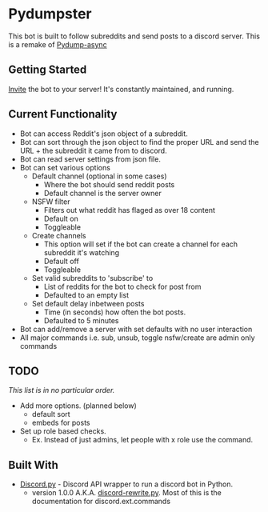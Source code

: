 # Pydumpster
This bot is built to follow subreddits and send posts to a discord server. This is a remake of 
[Pydump-async](www.github.com/littlemansmg/pydump-async) 

## Getting Started
[Invite](https://discordapp.com/api/oauth2/authorize?client_id=416449905805230080&permissions=125968&scope=bot) 
the bot to your server! It's constantly maintained, and running.

## Current Functionality
* Bot can access Reddit's json object of a subreddit.
* Bot can sort through the json object to find the proper URL and send the URL + the subreddit it came from to discord. 
* Bot can read server settings from json file.
* Bot can set various options
  * Default channel (optional in some cases)
    * Where the bot should send reddit posts
    * Default channel is the server owner
  * NSFW filter
    * Filters out what reddit has flaged as over 18 content
    * Default on
    * Toggleable
  * Create channels
    * This option will set if the bot can create a channel for each subreddit it's watching
    * Default off
    * Toggleable
  * Set valid subreddits to 'subscribe' to
    * List of reddits for the bot to check for post from
    * Defaulted to an empty list
  * Set default delay inbetween posts
    * Time (in seconds) how often the bot posts.
    * Defaulted to 5 minutes
* Bot can add/remove a server with set defaults with no user interaction
* All major commands i.e. sub, unsub, toggle nsfw/create are admin only commands

## TODO
*This list is in no particular order.*
* Add more options. (planned below)
  * default sort
  * embeds for posts
* Set up role based checks. 
  * Ex. Instead of just admins, let people with x role use the command.

## Built With
* [Discord.py](https://github.com/Rapptz/discord.py) - Discord API wrapper to run a discord bot in Python.
  * version 1.0.0 A.K.A. [discord-rewrite.py](https://discordpy.readthedocs.io/en/rewrite/index.html).
  Most of this is the documentation for discord.ext.commands
